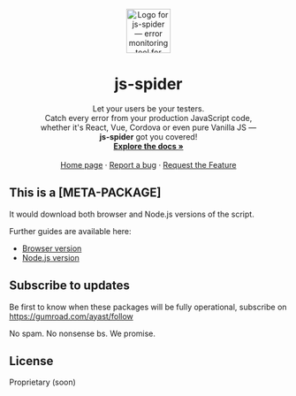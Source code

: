 <p align="center">
  <a href="https://github.com/ayastudio/js-spider-npm/">
    <img
      src="https://github.com/ayastudio/js-spider-npm/logo.png"
      alt="Logo for js-spider — error monitoring tool for JavaScript environments"
      width="80"
      height="80"/>
  </a>

  <h1 align="center">js-spider</h1>

  <p align="center">
    Let your users be your testers.<br/>
    Catch every error from your production JavaScript code,<br/>
    whether it's React, Vue, Cordova or even pure Vanilla JS —<br/>
    <strong>js-spider</strong> got you covered!
    <br />
    <a href="https://js-spider.com/docs"><strong>Explore the docs »</strong></a>
    <br />
    <br />
    <a href="https://github.com/ayastudio/js-spider-npm">Home page</a>
    ·
    <a href="https://github.com/ayastudio/js-spider-npm/issues">Report a bug</a>
    ·
    <a href="https://github.com/ayastudio/js-spider-npm/issues">Request the Feature</a>
  </p>
</p>

## This is a [META-PACKAGE]

<!-- - No dependencies -->
<!-- - Tiny in size -->
<!-- - Catches everything -->
<!-- - Even network -->
<!-- - Even makes screencasts -->

It would download both browser and Node.js versions of the script.

Further guides are available here:

- [Browser version](https://github.com/ayastudio/js-spider/browser/README.md)
- [Node.js version](https://github.com/ayastudio/js-spider/nodejs/README.md)

## Subscribe to updates

Be first to know when these packages will be fully operational,
subscribe on https://gumroad.com/ayast/follow

No spam. No nonsense bs. We promise.

## License

Proprietary (soon)

